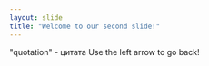 ```yaml
---
layout: slide
title: "Welcome to our second slide!"
---
```

"quotation" - цитата
Use the left arrow to go back!
